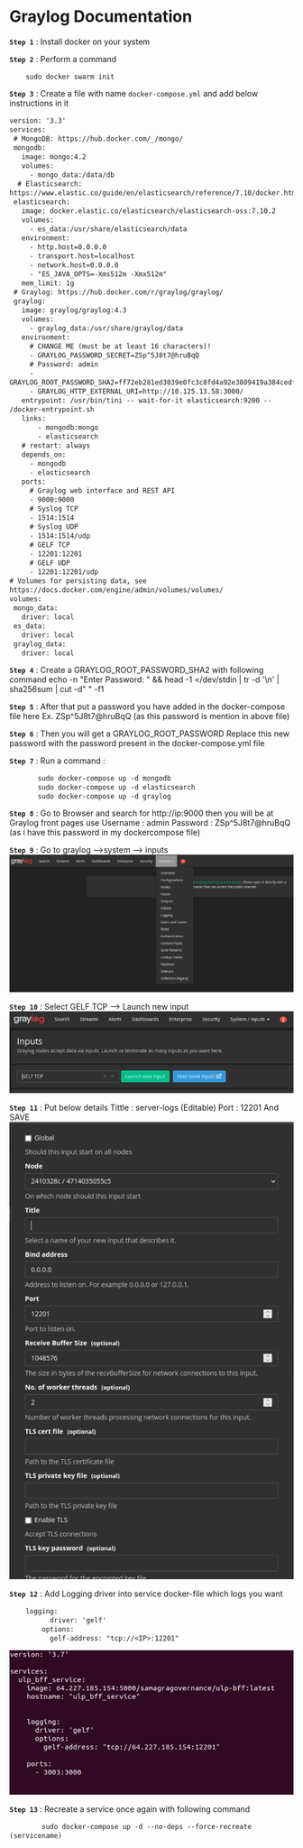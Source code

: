 
# Graylog Documentation 

**`Step 1`** : Install docker on your system 

**`Step 2`** : Perform a command 
```
    sudo docker swarm init
```
**`Step 3`** : Create a file with name `docker-compose.yml`  and add below instructions in it 

```
version: '3.3'
services:
 # MongoDB: https://hub.docker.com/_/mongo/
 mongodb:
   image: mongo:4.2
   volumes:
     - mongo_data:/data/db
  # Elasticsearch: https://www.elastic.co/guide/en/elasticsearch/reference/7.10/docker.html
 elasticsearch:
   image: docker.elastic.co/elasticsearch/elasticsearch-oss:7.10.2
   volumes:
     - es_data:/usr/share/elasticsearch/data
   environment:
     - http.host=0.0.0.0
     - transport.host=localhost
     - network.host=0.0.0.0
     - "ES_JAVA_OPTS=-Xms512m -Xmx512m"
   mem_limit: 1g
 # Graylog: https://hub.docker.com/r/graylog/graylog/
 graylog:
   image: graylog/graylog:4.3
   volumes:
     - graylog_data:/usr/share/graylog/data
   environment:
     # CHANGE ME (must be at least 16 characters)!
     - GRAYLOG_PASSWORD_SECRET=ZSp^5J8t7@hruBqQ
     # Password: admin
     - GRAYLOG_ROOT_PASSWORD_SHA2=ff72eb281ed3039e0fc3c8fd4a92e3809419a384cedff152ba518104d109ed9b
     - GRAYLOG_HTTP_EXTERNAL_URI=http://10.125.13.58:3000/
   entrypoint: /usr/bin/tini -- wait-for-it elasticsearch:9200 --  /docker-entrypoint.sh
   links:
       - mongodb:mongo
       - elasticsearch
   # restart: always
   depends_on:
     - mongodb
     - elasticsearch
   ports:
     # Graylog web interface and REST API
     - 9000:9000
     # Syslog TCP
     - 1514:1514
     # Syslog UDP
     - 1514:1514/udp
     # GELF TCP
     - 12201:12201
     # GELF UDP
     - 12201:12201/udp
# Volumes for persisting data, see https://docs.docker.com/engine/admin/volumes/volumes/
volumes:
 mongo_data:
   driver: local
 es_data:
   driver: local
 graylog_data:
   driver: local
```

**`Step 4`** : Create a GRAYLOG_ROOT_PASSWORD_SHA2 with following command 
echo -n "Enter Password: " && head -1 </dev/stdin | tr -d '\n' | sha256sum | cut -d" " -f1

**`Step 5`** : 
After that put a password you have added in the docker-compose file here 
Ex. ZSp^5J8t7@hruBqQ (as this password is mention in above file)

**`Step 6`** : Then you will get a GRAYLOG_ROOT_PASSWORD Replace this new password with the password present in the docker-compose.yml file

**`Step 7`** : 
	Run a command : 	
 ```      
        sudo docker-compose up -d mongodb
        sudo docker-compose up -d elasticsearch
        sudo docker-compose up -d graylog
```

**`Step 8`** : 
	Go to Browser and search for http://ip:9000 then you will be at Graylog front pages use 
Username : admin
Password : ZSp^5J8t7@hruBqQ (as i have this password in my dockercompose file)




**`Step 9`** : 
	Go to graylog —>system —> inputs
  ![graylog_image](../static/graylog%20images/image1.png)


**`Step 10`** : 
	Select GELF TCP —> Launch new input
![graylog_image2](../static/graylog%20images/image2.png)

**`Step 11`** : 
	Put below details 
	Tittle : server-logs (Editable)
	Port : 12201
	And SAVE
![graylog_image2](../static/graylog%20images/image3.png)

**`Step 12`** : 
	Add Logging driver into service docker-file which logs you want 

```
	logging:
      	  driver: 'gelf'
        options:
          gelf-address: "tcp://<IP>:12201"
```
![graylog_image2](../static/graylog%20images/image4.png)

**`Step 13`** :  Recreate a service once again with following command 

            sudo docker-compose up -d --no-deps --force-recreate (servicename)
